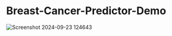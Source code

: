 ﻿# Breast-Cancer-Predictor-Demo
 
![Screenshot 2024-09-23 124643](https://github.com/user-attachments/assets/4ec198b2-8924-475d-9b07-e464b90fcdb1)
